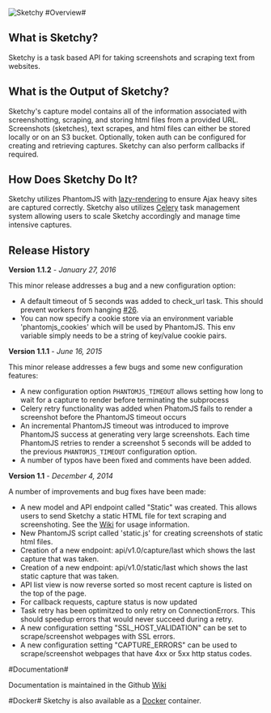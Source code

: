 ![Sketchy](http://i.imgur.com/WvGJ8Ri.jpg)
#Overview#
## What is Sketchy?

Sketchy is a task based API for taking screenshots and scraping text from websites.

## What is the Output of Sketchy?

Sketchy's capture model contains all of the information associated with screenshotting, scraping, and storing html files from a provided URL. Screenshots (sketches), text scrapes, and html files can either be stored locally or on an S3 bucket. Optionally, token auth can be configured for creating and retrieving captures. Sketchy can also perform callbacks if required.

## How Does Sketchy Do It?

Sketchy utilizes PhantomJS with [lazy-rendering](https://github.com/kimmobrunfeldt/url-to-image) to ensure Ajax heavy sites are captured correctly. Sketchy also utilizes [Celery](http://www.celeryproject.org/) task management system allowing users to scale Sketchy accordingly and manage time intensive captures.

## Release History ##

**Version 1.1.2** - *January 27, 2016*

This minor release addresses a bug and a new configuration option:

- A default timeout of 5 seconds was added to check_url task.  This should prevent workers from hanging [#26](https://github.com/Netflix/sketchy/issues/26).
- You can now specify a cookie store via an environment variable 'phantomjs_cookies' which will be used by PhantomJS.  This env variable simply needs to be a string of key/value cookie pairs.

**Version 1.1.1** - *June 16, 2015*

This minor release addresses a few bugs and some new configuration features:

- A new configuration option `PHANTOMJS_TIMEOUT` allows setting how long to wait for a capture to render before terminating the subprocess
- Celery retry functionality was added when PhatomJS fails to render a screenshot before the PhantomJS timeout occurs
- An incremental PhantomJS timeout was introduced to improve PhantomJS success at generating very large screenshots.  Each time PhantomJS retries to render a screenshot 5 seconds will be added to the previous `PHANTOMJS_TIMEOUT` configuration option.
- A number of typos have been fixed and comments have been added.

**Version 1.1** - *December 4, 2014*

A number of improvements and bug fixes have been made:

- A new model and API endpoint called "Static" was created.  This allows users to send Sketchy a static HTML file for text scraping and screenshoting.  See the [Wiki](https://github.com/Netflix/Sketchy/wiki) for usage information.
- New PhantomJS script called 'static.js' for creating screenshots of static html files.
- Creation of a new endpoint: api/v1.0/capture/last which shows the last capture that was taken.
- Creation of a new endpoint: api/v1.0/static/last which shows the last static capture that was taken.
- API list view is now reverse sorted so most recent capture is listed on the top of the page.
- For callback requests, capture status is now updated
- Task retry has been optimitzed to only retry on ConnectionErrors.  This should speedup errors that would never succeed during a retry.
- A new configuration setting "SSL\_HOST\_VALIDATION" can be set to scrape/screenshot webpages with SSL errors.
- A new configuration setting "CAPTURE_ERRORS" can be used to scrape/screenshot webpages that have 4xx or 5xx http status codes.

#Documentation#

Documentation is maintained in the Github [Wiki](https://github.com/Netflix/Sketchy/wiki)

#Docker#
Sketchy is also available as a [Docker](https://github.com/sbehrens/docker_sketchy) container.
